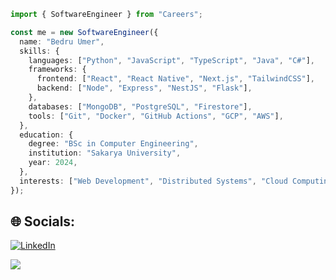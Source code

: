 ```TypeScript
import { SoftwareEngineer } from "Careers";

const me = new SoftwareEngineer({
  name: "Bedru Umer",
  skills: {
    languages: ["Python", "JavaScript", "TypeScript", "Java", "C#"],
    frameworks: {
      frontend: ["React", "React Native", "Next.js", "TailwindCSS"],
      backend: ["Node", "Express", "NestJS", "Flask"],
    },
    databases: ["MongoDB", "PostgreSQL", "Firestore"],
    tools: ["Git", "Docker", "GitHub Actions", "GCP", "AWS"],
  },
  education: {
    degree: "BSc in Computer Engineering",
    institution: "Sakarya University",
    year: 2024,
  },
  interests: ["Web Development", "Distributed Systems", "Cloud Computing"],
});
```

## 🌐 Socials:

[![LinkedIn](https://img.shields.io/badge/LinkedIn-%230077B5.svg?logo=linkedin&logoColor=white)](https://linkedin.com/in/bedru-umer)

![](https://github-readme-stats.vercel.app/api/top-langs/?username=bedre7&theme=dracula&hide_border=false&include_all_commits=false&count_private=true&layout=compact)

<!-- Proudly created with GPRM ( https://gprm.itsvg.in ) -->
